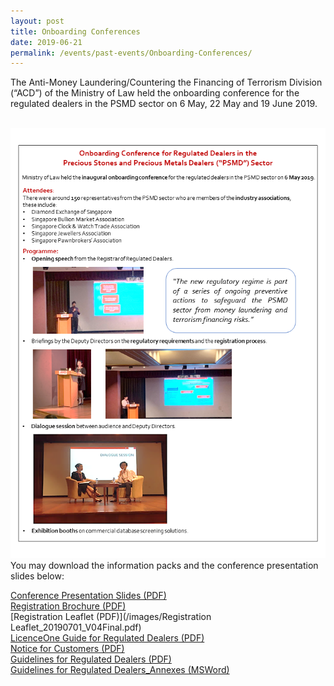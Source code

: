 ```yaml
---
layout: post
title: Onboarding Conferences
date: 2019-06-21
permalink: /events/past-events/Onboarding-Conferences/
---
```


The Anti-Money Laundering/Countering the Financing of Terrorism Division (“ACD”) of the Ministry of Law held the onboarding conference for the regulated dealers in the PSMD sector on 6 May, 22 May and 19 June 2019.

<br><a href="/images/6MayOnboardingConferenceEDM_Finalv1.pdf"><img src="/images/6MayOnboardingConferenceEDM_Finalv1.png"></a>
You may download the information packs and the conference presentation slides below:

[Conference Presentation Slides (PDF)](/images/OBC_Slides_20190710.pdf)<br>
[Registration Brochure (PDF)](/images/Registration%20brochure%20for%20Regulated%20Dealers.pdf)<br>
[Registration Leaflet (PDF)](/images/Registration Leaflet_20190701_V04Final.pdf)<br>
[LicenceOne Guide for Regulated Dealers (PDF)](/images/LicenceOne%20Guide%20for%20regulated%20dealers_20190516_V03Final.pdf)<br>
[Notice for Customers (PDF)](/images/Notice%20for%20Customers%20-%20PSPM%20Act.pdf)<br>
[Guidelines for Regulated Dealers (PDF)](/images/Guidelines%20for%20regulated%20dealers_20190430.pdf)<br>
[Guidelines for Regulated Dealers_Annexes (MSWord)](/images/Guidelines%20for%20regulated%20dealers_Annexes_20190430.docx)<br>
